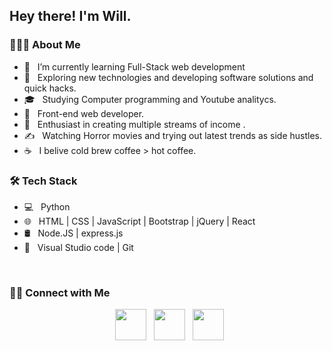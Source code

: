 <h2> Hey there! I'm Will.</h2>


<h3> 👨🏻‍💻 About Me </h3>

- 🔭 &nbsp; I’m currently learning Full-Stack web development
- 🤔 &nbsp; Exploring new technologies and developing software solutions and quick hacks.
- 🎓 &nbsp; Studying Computer programming and Youtube analitycs.
- 💼 &nbsp; Front-end web developer.
- 🌱 &nbsp; Enthusiast in creating multiple streams of income .
- ✍️ &nbsp; Watching Horror movies and trying out latest trends as side hustles.
- ☕ &nbsp; I belive cold brew coffee > hot coffee. 

<h3>🛠 Tech Stack</h3>

- 💻 &nbsp; Python  
- 🌐 &nbsp; HTML | CSS | JavaScript | Bootstrap | jQuery | React
- 🛢 &nbsp;  Node.JS | express.js
- 🔧 &nbsp;  Visual Studio code | Git
<!-- - 🖥 &nbsp;  Photoshop  -->

<br>




<h3> 🤝🏻 Connect with Me </h3>

<p align="center">
&nbsp; <a href="https://twitter.com/thetechdad87" target="_blank" rel="noopener noreferrer"><img src="https://img.icons8.com/plasticine/100/000000/twitter.png" width="50" /></a>  
&nbsp; <a href="mailto:thetechdad87@gmail.com" target="_blank" rel="noopener noreferrer"><img src="https://img.icons8.com/plasticine/100/000000/gmail.png"  width="50" /></a>
&nbsp; <a href="https://www.youtube.com/channel/UCjV0wdH89M-Cq7yO2v2rIvw/" target="_blank" rel="noopener noreferrer"><img src="https://img.icons8.com/plasticine/100/000000/youtube.png" width="50" /></a> 
</p>


